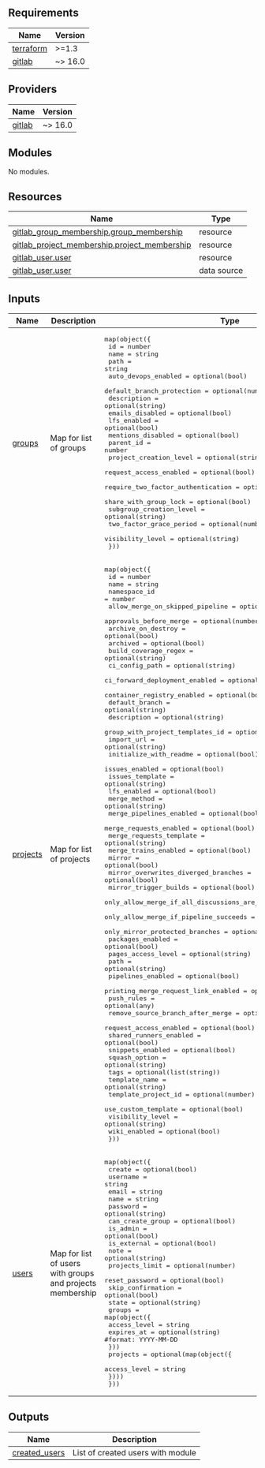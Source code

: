 <!-- BEGIN_TF_DOCS -->
## Requirements

| Name | Version |
|------|---------|
| <a name="requirement_terraform"></a> [terraform](#requirement\_terraform) | >=1.3 |
| <a name="requirement_gitlab"></a> [gitlab](#requirement\_gitlab) | ~> 16.0 |

## Providers

| Name | Version |
|------|---------|
| <a name="provider_gitlab"></a> [gitlab](#provider\_gitlab) | ~> 16.0 |

## Modules

No modules.

## Resources

| Name | Type |
|------|------|
| [gitlab_group_membership.group_membership](https://registry.terraform.io/providers/gitlabhq/gitlab/16.5.0/docs/resources/group_membership) | resource |
| [gitlab_project_membership.project_membership](https://registry.terraform.io/providers/gitlabhq/gitlab/16.5.0/docs/resources/project_membership) | resource |
| [gitlab_user.user](https://registry.terraform.io/providers/gitlabhq/gitlab/16.5.0/docs/resources/user) | resource |
| [gitlab_user.user](https://registry.terraform.io/providers/gitlabhq/gitlab/16.5.0/docs/data-sources/user) | data source |

## Inputs

| Name | Description | Type | Default | Required |
|------|-------------|------|---------|:--------:|
| <a name="input_groups"></a> [groups](#input\_groups) | Map for list of groups | <pre>map(object({<br>    id                                = number<br>    name                              = string<br>    path                              = string<br>    auto_devops_enabled               = optional(bool)<br>    default_branch_protection         = optional(number)<br>    description                       = optional(string)<br>    emails_disabled                   = optional(bool)<br>    lfs_enabled                       = optional(bool)<br>    mentions_disabled                 = optional(bool)<br>    parent_id                         = number<br>    project_creation_level            = optional(string)<br>    request_access_enabled            = optional(bool)<br>    require_two_factor_authentication = optional(bool)<br>    share_with_group_lock             = optional(bool)<br>    subgroup_creation_level           = optional(string)<br>    two_factor_grace_period           = optional(number)<br>    visibility_level                  = optional(string)<br>  }))</pre> | n/a | yes |
| <a name="input_projects"></a> [projects](#input\_projects) | Map for list of projects | <pre>map(object({<br>    id                                               = number<br>    name                                             = string<br>    namespace_id                                     = number<br>    allow_merge_on_skipped_pipeline                  = optional(bool)<br>    approvals_before_merge                           = optional(number)<br>    archive_on_destroy                               = optional(bool)<br>    archived                                         = optional(bool)<br>    build_coverage_regex                             = optional(string)<br>    ci_config_path                                   = optional(string)<br>    ci_forward_deployment_enabled                    = optional(bool)<br>    container_registry_enabled                       = optional(bool)<br>    default_branch                                   = optional(string)<br>    description                                      = optional(string)<br>    group_with_project_templates_id                  = optional(number)<br>    import_url                                       = optional(string)<br>    initialize_with_readme                           = optional(bool)<br>    issues_enabled                                   = optional(bool)<br>    issues_template                                  = optional(string)<br>    lfs_enabled                                      = optional(bool)<br>    merge_method                                     = optional(string)<br>    merge_pipelines_enabled                          = optional(bool)<br>    merge_requests_enabled                           = optional(bool)<br>    merge_requests_template                          = optional(string)<br>    merge_trains_enabled                             = optional(bool)<br>    mirror                                           = optional(bool)<br>    mirror_overwrites_diverged_branches              = optional(bool)<br>    mirror_trigger_builds                            = optional(bool)<br>    only_allow_merge_if_all_discussions_are_resolved = optional(bool)<br>    only_allow_merge_if_pipeline_succeeds            = optional(bool)<br>    only_mirror_protected_branches                   = optional(bool)<br>    packages_enabled                                 = optional(bool)<br>    pages_access_level                               = optional(string)<br>    path                                             = optional(string)<br>    pipelines_enabled                                = optional(bool)<br>    printing_merge_request_link_enabled              = optional(bool)<br>    push_rules                                       = optional(any)<br>    remove_source_branch_after_merge                 = optional(bool)<br>    request_access_enabled                           = optional(bool)<br>    shared_runners_enabled                           = optional(bool)<br>    snippets_enabled                                 = optional(bool)<br>    squash_option                                    = optional(string)<br>    tags                                             = optional(list(string))<br>    template_name                                    = optional(string)<br>    template_project_id                              = optional(number)<br>    use_custom_template                              = optional(bool)<br>    visibility_level                                 = optional(string)<br>    wiki_enabled                                     = optional(bool)<br>  }))</pre> | n/a | yes |
| <a name="input_users"></a> [users](#input\_users) | Map for list of users with groups and projects membership | <pre>map(object({<br>    create            = optional(bool)<br>    username          = string<br>    email             = string<br>    name              = string<br>    password          = optional(string)<br>    can_create_group  = optional(bool)<br>    is_admin          = optional(bool)<br>    is_external       = optional(bool)<br>    note              = optional(string)<br>    projects_limit    = optional(number)<br>    reset_password    = optional(bool)<br>    skip_confirmation = optional(bool)<br>    state             = optional(string)<br>    groups = map(object({<br>      access_level = string<br>      expires_at   = optional(string) #format: YYYY-MM-DD<br>    }))<br>    projects = optional(map(object({<br>      access_level = string<br>    })))<br>  }))</pre> | n/a | yes |

## Outputs

| Name | Description |
|------|-------------|
| <a name="output_created_users"></a> [created\_users](#output\_created\_users) | List of created users with module |
<!-- END_TF_DOCS -->
